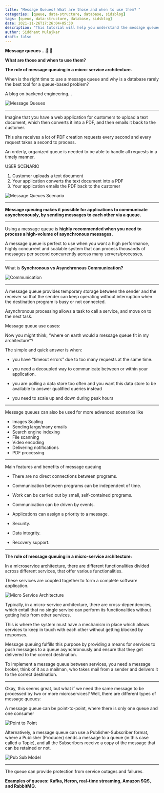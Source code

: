 ```yaml
---
title: "Message Queues! What are those and when to use them? "
categories: [queue, data-structure, database, sidsblog]
tags: [queue, data-structure, database, sidsblog]
date: 2021-11-26T17:26:04+05:30
description: "This tutorial will help you understand the message queues."
author: Siddhant Mulajkar
draft: false
---
```


**Message queues ...📨 📨**

**What are those and when to use them?**

**The role of message queuing in a micro-service architecture.**

When is the right time to use a message queue and why is a database rarely the best tool for a queue-based problem?

A blog on backend engineering...

![Message Queues](/images/messagequeue/messagequeue1.png)

--------------------------------------------------------------------------


Imagine that you have a web application for customers to upload a text document, which then converts it into a PDF, and then emails it back to the customer. 

This site receives a lot of PDF creation requests every second and every request takes a second to process. 


An orderly, organized queue is needed to be able to handle all requests in a timely manner.

USER SCENARIO
1. Customer uploads a text document
2. Your application converts the text document into a PDF
3. Your application emails the PDF back to the customer

![Message Queues Scenario](/images/messagequeue/messagequeue2.png)

--------------------------------------------------------------------------

**Message queuing makes it possible for applications to communicate asynchronously, by sending messages to each other via a queue.**

--------------------------------------------------------------------------

Using a message queue is **highly recommended when you need to process a high-volume of asynchronous messages.**

A message queue is perfect to use when you want a high performance, highly concurrent and scalable system that can process thousands of messages per second concurrently across many servers/processes.

--------------------------------------------------------------------------

What is **Synchronous vs Asynchronous Communication?**

![Communication](/images/messagequeue/messagequeue3.png)

--------------------------------------------------------------------------

A message queue provides temporary storage between the sender and the receiver so that the sender can keep operating without interruption when the destination program is busy or not connected.

Asynchronous processing allows a task to call a service, and move on to the next task.


Message queue use cases:

Now you might think, “where on earth would a message queue fit in my architecture”? 

The simple and quick answer is when:

- you have “timeout errors” due to too many requests at the same time.

- you need a decoupled way to communicate between or within your application.

- you are polling a data store too often and you want this data store to be available to answer qualified queries instead

- you need to scale up and down during peak hours

--------------------------------------------------------------------------

Message queues can also be used for more advanced scenarios like

- Images Scaling
- Sending large/many emails
- Search engine indexing
- File scanning
- Video encoding
- Delivering notifications
- PDF processing

--------------------------------------------------------------------------

Main features and benefits of message queuing

- There are no direct connections between programs.

- Communication between programs can be independent of time.

- Work can be carried out by small, self-contained programs.

- Communication can be driven by events.

- Applications can assign a priority to a message.

- Security.

- Data integrity.

- Recovery support.

--------------------------------------------------------------------------


The **role of message queuing in a micro-service architecture:**

In a microservice architecture, there are different functionalities divided across different services, that offer various functionalities. 

These services are coupled together to form a complete software application.

![Micro Service Architecture](/images/messagequeue/messagequeue4.png)


Typically, in a micro-service architecture, there are cross-dependencies, which entail that no single service can perform its functionalities without getting help from other services. 


This is where the system must have a mechanism in place which allows services to keep in touch with each other without getting blocked by responses.


Message queuing fulfills this purpose by providing a means for services to push messages to a queue asynchronously and ensure that they get delivered to the correct destination.


To implement a message queue between services, you need a message broker, think of it as a mailman, who takes mail from a sender and delivers it to the correct destination.

--------------------------------------------------------------------------

Okay, this seems great, but what if we need the same message to be processed by two or more microservices? Well, there are different types of message queues:

A message queue can be point-to-point, where there is only one queue and one consumer

![Point to Point](/images/messagequeue/messagequeue8.png)


Alternatively, a message queue can use a Publisher-Subscriber format, where a Publisher (Producer) sends a message to a queue (in this case called a Topic), and all the Subscribers receive a copy of the message that can be retained or not.

![Pub Sub Model](/images/messagequeue/messagequeue7.png)


--------------------------------------------------------------------------

The queue can provide protection from service outages and failures.

**Examples of queues: Kafka, Heron, real-time streaming, Amazon SQS, and RabbitMQ.**